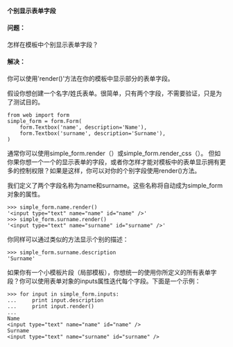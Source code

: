  

#### 个别显示表单字段




#### 问题：



怎样在模板中个别显示表单字段？




#### 解决：



你可以使用'render()'方法在你的模板中显示部分的表单字段。



假设你想创建一个名字/姓氏表单。很简单，只有两个字段，不需要验证，只是为了测试目的。




```
from web import form
simple_form = form.Form(
    form.Textbox('name', description='Name'),
    form.Textbox('surname', description='Surname'),
)

```


通常你可以使用simple_form.render（）或simple_form.render_css（）。
但如你果你想一个一个的显示表单的字段，或者你怎样才能对模板中的表单显示拥有更多的控制权限？如果是这样，你可以对你的个别字段使用render()方法。



我们定义了两个字段名称为name和surname。这些名称将自动成为simple_form对象的属性。




```
>>> simple_form.name.render()
'<input type="text" name="name" id="name" />'
>>> simple_form.surname.render()
'<input type="text" name="surname" id="surname" />' 

```


你同样可以通过类似的方法显示个别的描述：




```
>>> simple_form.surname.description
'Surname'

```


如果你有一个小模板片段（局部模板），你想统一的使用你所定义的所有表单字段？你可以使用表单对象的inputs属性迭代每个字段。下面是一个示例：




```
>>> for input in simple_form.inputs:
...     print input.description
...     print input.render()
... 
Name
<input type="text" name="name" id="name" />
Surname
<input type="text" name="surname" id="surname" />

```




 
 


